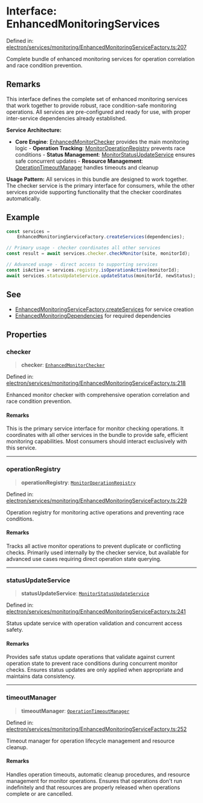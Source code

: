 # Interface: EnhancedMonitoringServices

Defined in: [electron/services/monitoring/EnhancedMonitoringServiceFactory.ts:207](https://github.com/Nick2bad4u/Uptime-Watcher/blob/main/electron/services/monitoring/EnhancedMonitoringServiceFactory.ts#L207)

Complete bundle of enhanced monitoring services for operation correlation and
race condition prevention.

## Remarks

This interface defines the complete set of enhanced monitoring services that
work together to provide robust, race condition-safe monitoring operations.
All services are pre-configured and ready for use, with proper inter-service
dependencies already established.

**Service Architecture:**

- **Core Engine**: [EnhancedMonitorChecker](../../EnhancedMonitorChecker/classes/EnhancedMonitorChecker.md) provides the main monitoring
  logic - **Operation Tracking**: [MonitorOperationRegistry](../../MonitorOperationRegistry/classes/MonitorOperationRegistry.md) prevents
  race conditions - **Status Management**: [MonitorStatusUpdateService](../../MonitorStatusUpdateService/classes/MonitorStatusUpdateService.md)
  ensures safe concurrent updates - **Resource Management**:
  [OperationTimeoutManager](../../OperationTimeoutManager/classes/OperationTimeoutManager.md) handles timeouts and cleanup

**Usage Pattern:** All services in this bundle are designed to work together.
The checker service is the primary interface for consumers, while the other
services provide supporting functionality that the checker coordinates
automatically.

## Example

```typescript
const services =
    EnhancedMonitoringServiceFactory.createServices(dependencies);

// Primary usage - checker coordinates all other services
const result = await services.checker.checkMonitor(site, monitorId);

// Advanced usage - direct access to supporting services
const isActive = services.registry.isOperationActive(monitorId);
await services.statusUpdateService.updateStatus(monitorId, newStatus);
```

## See

 - [EnhancedMonitoringServiceFactory.createServices](../variables/EnhancedMonitoringServiceFactory.md#createservices) for service creation
 - [EnhancedMonitoringDependencies](EnhancedMonitoringDependencies.md) for required dependencies

## Properties

### checker

> **checker**: [`EnhancedMonitorChecker`](../../EnhancedMonitorChecker/classes/EnhancedMonitorChecker.md)

Defined in: [electron/services/monitoring/EnhancedMonitoringServiceFactory.ts:218](https://github.com/Nick2bad4u/Uptime-Watcher/blob/main/electron/services/monitoring/EnhancedMonitoringServiceFactory.ts#L218)

Enhanced monitor checker with comprehensive operation correlation and
race condition prevention.

#### Remarks

This is the primary service interface for monitor checking operations. It
coordinates with all other services in the bundle to provide safe,
efficient monitoring capabilities. Most consumers should interact
exclusively with this service.

***

### operationRegistry

> **operationRegistry**: [`MonitorOperationRegistry`](../../MonitorOperationRegistry/classes/MonitorOperationRegistry.md)

Defined in: [electron/services/monitoring/EnhancedMonitoringServiceFactory.ts:229](https://github.com/Nick2bad4u/Uptime-Watcher/blob/main/electron/services/monitoring/EnhancedMonitoringServiceFactory.ts#L229)

Operation registry for monitoring active operations and preventing race
conditions.

#### Remarks

Tracks all active monitor operations to prevent duplicate or conflicting
checks. Primarily used internally by the checker service, but available
for advanced use cases requiring direct operation state querying.

***

### statusUpdateService

> **statusUpdateService**: [`MonitorStatusUpdateService`](../../MonitorStatusUpdateService/classes/MonitorStatusUpdateService.md)

Defined in: [electron/services/monitoring/EnhancedMonitoringServiceFactory.ts:241](https://github.com/Nick2bad4u/Uptime-Watcher/blob/main/electron/services/monitoring/EnhancedMonitoringServiceFactory.ts#L241)

Status update service with operation validation and concurrent access
safety.

#### Remarks

Provides safe status update operations that validate against current
operation state to prevent race conditions during concurrent monitor
checks. Ensures status updates are only applied when appropriate and
maintains data consistency.

***

### timeoutManager

> **timeoutManager**: [`OperationTimeoutManager`](../../OperationTimeoutManager/classes/OperationTimeoutManager.md)

Defined in: [electron/services/monitoring/EnhancedMonitoringServiceFactory.ts:252](https://github.com/Nick2bad4u/Uptime-Watcher/blob/main/electron/services/monitoring/EnhancedMonitoringServiceFactory.ts#L252)

Timeout manager for operation lifecycle management and resource cleanup.

#### Remarks

Handles operation timeouts, automatic cleanup procedures, and resource
management for monitor operations. Ensures that operations don't run
indefinitely and that resources are properly released when operations
complete or are cancelled.
